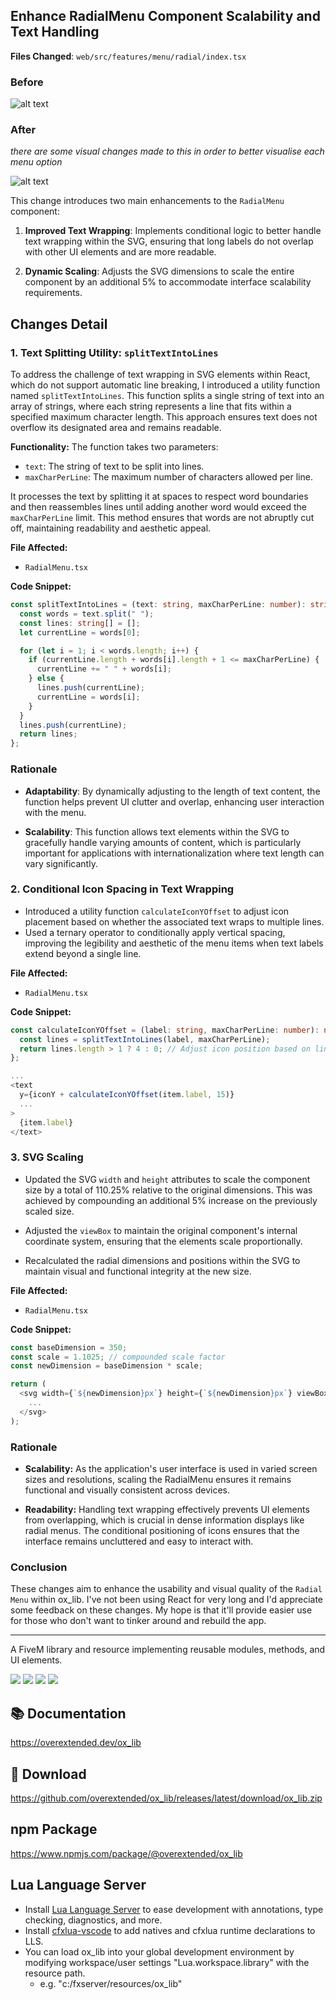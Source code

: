 ## Enhance RadialMenu Component Scalability and Text Handling

**Files Changed**: `web/src/features/menu/radial/index.tsx`

### Before

![alt text](https://i.imgur.com/kz4OyAn.png)

### After

_there are some visual changes made to this in order to better visualise each menu option_

![alt text](https://i.imgur.com/v0sKHJd.png)

This change introduces two main enhancements to the `RadialMenu` component:

1. **Improved Text Wrapping**: Implements conditional logic to better handle text wrapping within the SVG, ensuring that long labels do not overlap with other UI elements and are more readable.

2. **Dynamic Scaling**: Adjusts the SVG dimensions to scale the entire component by an additional 5% to accommodate interface scalability requirements.

## Changes Detail

### 1. Text Splitting Utility: `splitTextIntoLines`

To address the challenge of text wrapping in SVG elements within React, which do not support automatic line breaking, I introduced a utility function named `splitTextIntoLines`. This function splits a single string of text into an array of strings, where each string represents a line that fits within a specified maximum character length. This approach ensures text does not overflow its designated area and remains readable.

**Functionality:**
The function takes two parameters:

- `text`: The string of text to be split into lines.
- `maxCharPerLine`: The maximum number of characters allowed per line.

It processes the text by splitting it at spaces to respect word boundaries and then reassembles lines until adding another word would exceed the `maxCharPerLine` limit. This method ensures that words are not abruptly cut off, maintaining readability and aesthetic appeal.

**File Affected:**

- `RadialMenu.tsx`

**Code Snippet:**

```typescript
const splitTextIntoLines = (text: string, maxCharPerLine: number): string[] => {
  const words = text.split(" ");
  const lines: string[] = [];
  let currentLine = words[0];

  for (let i = 1; i < words.length; i++) {
    if (currentLine.length + words[i].length + 1 <= maxCharPerLine) {
      currentLine += " " + words[i];
    } else {
      lines.push(currentLine);
      currentLine = words[i];
    }
  }
  lines.push(currentLine);
  return lines;
};
```

### Rationale

- **Adaptability**: By dynamically adjusting to the length of text content, the function helps prevent UI clutter and overlap, enhancing user interaction with the menu.

- **Scalability**: This function allows text elements within the SVG to gracefully handle varying amounts of content, which is particularly important for applications with internationalization where text length can vary significantly.

### 2. Conditional Icon Spacing in Text Wrapping

- Introduced a utility function `calculateIconYOffset` to adjust icon placement based on whether the associated text wraps to multiple lines.
- Used a ternary operator to conditionally apply vertical spacing, improving the legibility and aesthetic of the menu items when text labels extend beyond a single line.

**File Affected:**

- `RadialMenu.tsx`

**Code Snippet:**

```typescript
const calculateIconYOffset = (label: string, maxCharPerLine: number): number => {
  const lines = splitTextIntoLines(label, maxCharPerLine);
  return lines.length > 1 ? 4 : 0; // Adjust icon position based on line count
};

...
<text
  y={iconY + calculateIconYOffset(item.label, 15)}
  ...
>
  {item.label}
</text>
```

### 3. SVG Scaling

- Updated the SVG `width` and `height` attributes to scale the component size by a total of 110.25% relative to the original dimensions. This was achieved by compounding an additional 5% increase on the previously scaled size.

- Adjusted the `viewBox` to maintain the original component's internal coordinate system, ensuring that the elements scale proportionally.

- Recalculated the radial dimensions and positions within the SVG to maintain visual and functional integrity at the new size.

**File Affected:**

- `RadialMenu.tsx`

**Code Snippet:**

```typescript
const baseDimension = 350;
const scale = 1.1025; // compounded scale factor
const newDimension = baseDimension * scale;

return (
  <svg width={`${newDimension}px`} height={`${newDimension}px`} viewBox="0 0 350 350" transform="rotate(90)">
    ...
  </svg>
);
```

### Rationale

- **Scalability:** As the application's user interface is used in varied screen sizes and resolutions, scaling the RadialMenu ensures it remains functional and visually consistent across devices.

- **Readability:** Handling text wrapping effectively prevents UI elements from overlapping, which is crucial in dense information displays like radial menus. The conditional positioning of icons ensures that the interface remains uncluttered and easy to interact with.

### Conclusion

These changes aim to enhance the usability and visual quality of the `Radial Menu` within ox_lib.
I've not been using React for very long and I'd appreciate some feedback on these changes. My hope is that it'll provide easier use for those who don't want to tinker around and rebuild the app.

---

A FiveM library and resource implementing reusable modules, methods, and UI elements.

![](https://img.shields.io/github/downloads/overextended/ox_lib/total?logo=github)
![](https://img.shields.io/github/downloads/overextended/ox_lib/latest/total?logo=github)
![](https://img.shields.io/github/contributors/overextended/ox_lib?logo=github)
![](https://img.shields.io/github/v/release/overextended/ox_lib?logo=github)

## 📚 Documentation

https://overextended.dev/ox_lib

## 💾 Download

https://github.com/overextended/ox_lib/releases/latest/download/ox_lib.zip

## npm Package

https://www.npmjs.com/package/@overextended/ox_lib

## Lua Language Server

- Install [Lua Language Server](https://marketplace.visualstudio.com/items?itemName=sumneko.lua) to ease development with annotations, type checking, diagnostics, and more.
- Install [cfxlua-vscode](https://marketplace.visualstudio.com/items?itemName=overextended.cfxlua-vscode) to add natives and cfxlua runtime declarations to LLS.
- You can load ox_lib into your global development environment by modifying workspace/user settings "Lua.workspace.library" with the resource path.
  - e.g. "c:/fxserver/resources/ox_lib"
